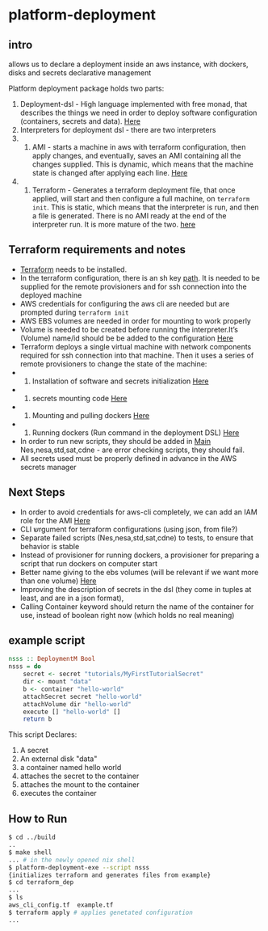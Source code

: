 # platform-deployment

## intro

allows us to declare a deployment inside an aws instance, with dockers, disks and secrets declarative management

Platform deployment package holds two parts:

1. Deployment-dsl - High language implemented with free monad, that describes the things we need in order to deploy software configuration (containers, secrets and data). [Here](src/Atidot/Platform/Deployment.hs)
1. Interpreters for deployment dsl - there are two interpreters
1. 1. AMI - starts a machine in aws with terraform configuration, then apply changes, and eventually, saves an AMI containing all the changes supplied. This is dynamic, which means that the machine state is changed after applying each line. [Here](src/Atidot/Platform/Deployment/Interpreter/AMI.hs)
1. 1. Terraform - Generates a terraform deployment file, that once applied, will start and then configure a full machine, on `terraform init`. This is static, which means that the interpreter is run, and then a file is generated. There is no AMI ready at the end of the interpreter run. It is more mature of the two. [here](https://github.com/Atidot/platform/blob/deployment/platform-deployment/src/Atidot/Platform/Deployment/Interpreter/Terraform.hs)

## Terraform requirements and notes

* [Terraform](https://www.terraform.io/) needs to be installed.
* In the terraform configuration, there is an sh key [path](src/Atidot/Platform/Deployment/Interpreter/AMI/Types/Default.hs#L23). It is needed to be supplied for the remote provisioners and for ssh connection into the deployed machine
* AWS credentials for configuring the aws cli are needed but are prompted during `terraform init`
* AWS EBS volumes are needed in order for mounting to work properly
* Volume is needed to be created before running the interpreter.It’s (Volume) name/id should be be added to the configuration [Here](src/Atidot/Platform/Deployment/Interpreter/Terraform/Template.hs#L26)
* Terraform deploys a single virtual machine with network components required for ssh connection into that machine. Then it uses a series of remote provisioners to change the state of the machine:
* 1. Installation of software and secrets initialization [Here](src/Atidot/Platform/Deployment/Interpreter/Terraform/Template.hs#L85)
* 1.  secrets mounting code [Here](src/Atidot/Platform/Deployment/Interpreter/Terraform/Template.hs#L110)
* 1. Mounting and pulling dockers [Here](src/Atidot/Platform/Deployment/Interpreter/Terraform/Template.hs#L156)
* 1. Running dockers (Run command in the deployment DSL) [Here](src/Atidot/Platform/Deployment/Interpreter/Terraform/Template.hs#L189)
* In order to run new scripts, they should be added in [Main](app/Main.hs#L27)
Nes,nesa,std,sat,cdne - are error checking scripts, they should fail.
* All secrets used must be properly defined in advance in the AWS secrets manager

## Next Steps

* In order to avoid credentials for aws-cli completely, we can add an IAM role for the AMI [Here](https://dzone.com/articles/aws-secret-manager-protect-your-secrets-in-applica)
* CLI שrgument for terraform configurations (using json, from file?)
* Separate failed scripts (Nes,nesa,std,sat,cdne) to tests, to ensure that behavior is stable
* Instead of provisioner for running dockers, a provisioner for preparing a script that run dockers on computer start
* Better name giving to the ebs volumes (will be relevant if we want more than one volume) [Here](src/Atidot/Platform/Deployment/Interpreter/Terraform/Template.hs#L44)
* Improving the description of secrets in the dsl (they come in tuples at least, and are in a json format),
* Calling Container keyword should return the name of the container for use, instead of boolean right now (which holds no real meaning)

## example script

``` haskell
nsss :: DeploymentM Bool
nsss = do
    secret <- secret "tutorials/MyFirstTutorialSecret"
    dir <- mount "data"
    b <- container "hello-world"
    attachSecret secret "hello-world"
    attachVolume dir "hello-world"
    execute [] "hello-world" []
    return b
```

This script Declares:

1. A secret
2. An external disk "data"
3. a container named hello world
4. attaches the secret to the container
5. attaches the mount to the container
6. executes the container

## How to Run

``` bash
$ cd ../build
..
$ make shell
... # in the newly opened nix shell
$ platform-deployment-exe --script nsss
{initializes terraform and generates files from example}
$ cd terraform_dep
...
$ ls
aws_cli_config.tf  example.tf
$ terraform apply # applies genetated configuration
...
```
